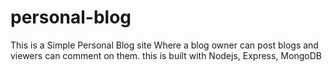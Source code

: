# personal-blog
This is a Simple Personal Blog site Where a blog owner can post blogs and viewers can comment on them. this is built with Nodejs, Express, MongoDB
